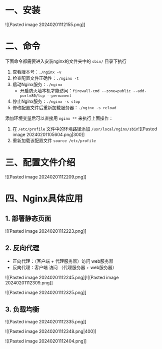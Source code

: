 # 一、安装

![[Pasted image 20240201112155.png]]

# 二、命令

下面命令都需要进入安装nginx的文件夹中的 `sbin/` 目录下执行

1. 查看版本号：`./nginx -v`
2. 检查配置文件正确性：`./nginx -t`
3. 启动Nginx服务：`./nginx`
	* 开启防火墙本机才能访问：`firewall-cmd --zone=public --add-port=80/tcp --permanent`
4. 停止Nginx服务：`./nginx -s stop` 
5. 修改配置文件后重新加载服务器：`./nginx -s reload`

添加环境变量后可以直接用 `nginx **` 来执行上面操作：

1. 在 `/etc/profile` 文件中的环境路径添加 `/usr/local/nginx/sbin`![[Pasted image 20240201105604.png|300]]
2. 重新加载该配置文件 `source /etc/profile`

# 三、配置文件介绍

![[Pasted image 20240201112209.png]]

# 四、Nginx具体应用

## 1. 部署静态页面

![[Pasted image 20240201112223.png]]

## 2. 反向代理

* 正向代理：（客户端 + 代理服务器）访问 web服务器
* 反向代理：客户端 访问 （代理服务器 + web服务器）

![[Pasted image 20240201112245.png]]![[Pasted image 20240201112309.png]]

![[Pasted image 20240201112325.png]]

## 3. 负载均衡

![[Pasted image 20240201112335.png]]

![[Pasted image 20240201112348.png|400]]

![[Pasted image 20240201112404.png]]